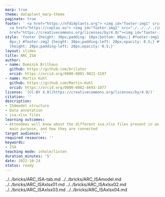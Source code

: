 ```yaml
---
marp: true
theme: dataplant_marp-theme
paginate: true
footer: ' <a href="https://nfdi4plants.org"> <img id="footer-img1" src="./../../../img/logos/DataPLANT/DataPLANT_logo_square_bg_transparent.svg"></a>
  <a href="https://ceplas.eu"> <img id="footer-img2" src="./../../../img/logos/CEPLAS/CEPLAS_Icon.jpeg"></a><a
  href="https://creativecommons.org/licenses/by/4.0/"><img id="footer-img3" src="./../../../img/logos/CreativeCommons/by.svg"></a> '
style: 'footer {height: 30px;padding: 10px;bottom: 00px;} #footer-img1 {height: 30px;padding-left:
  0px;} #footer-img2 {height: 30px;padding-left: 20px;opacity: 0.5;} #footer-img3
  {height: 20px;padding-left: 20px;opacity: 0.5;}'
layout: slides
title: ARC_ISA
author:
- name: Dominik Brilhaus
  github: https://github.com/brilator
  orcid: https://orcid.org/0000-0001-9021-3197
- name: Martin Kuhl
  github: https://github.com/Martin-Kuhl
  orcid: https://orcid.org/0000-0002-8493-1077
license: '[CC-BY 4.0](https://creativecommons.org/licenses/by/4.0/)'
citation: ''
description:
- ISAmodel structure
- Data annotation
- isa.xlsx files
learning outcomes:
- Attendees will know about the different isa.xlsx files present in an ARC, their
  main purpose, and how they are connected
target audience: ''
required resources: ''
keywords:
- ISA
teaching mode: inhale/listen
duration_minutes: '5'
date: 2022-10-24
status: ready
---
```


../../bricks/ARC_ISA-tab.md
../../bricks/ARC_ISAmodel.md
../../bricks/ARC_ISAxlsx01.md
../../bricks/ARC_ISAxlsx02.md
../../bricks/ARC_ISAxlsx03.md
../../bricks/ARC_ISAxlsx04.md
